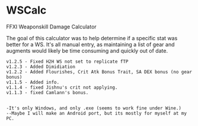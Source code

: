 # WSCalc
FFXI Weaponskill Damage Calculator

The goal of this calculator was to help determine if a specific stat was better for a WS. It's all manual entry, as maintaining a list of gear and augments would likely be time consuming and quickly out of date.

    v1.2.5 - Fixed H2H WS not set to replicate fTP
    v1.2.3 - Added Dimidiation
    v1.2.2 - Added Flourishes, Crit Atk Bonus Trait, SA DEX bonus (no gear bonus)
    v1.1.5 - Added info.
    v1.1.4 - fixed Jishnu's crit not applying.
    v1.1.3 - fixed Camlann's bonus.
    
    
    -It's only Windows, and only .exe (seems to work fine under Wine.)
    --Maybe I will make an Android port, but its mostly for myself at my PC.
